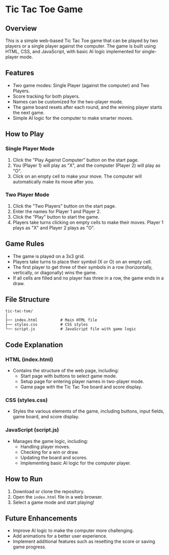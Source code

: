 # Tic Tac Toe Game

## Overview
This is a simple web-based Tic Tac Toe game that can be played by two players or a single player against the computer. The game is built using HTML, CSS, and JavaScript, with basic AI logic implemented for single-player mode.

## Features
- Two game modes: Single Player (against the computer) and Two Players.
- Score tracking for both players.
- Names can be customized for the two-player mode.
- The game board resets after each round, and the winning player starts the next game.
- Simple AI logic for the computer to make smarter moves.

## How to Play

### Single Player Mode
1. Click the "Play Against Computer" button on the start page.
2. You (Player 1) will play as "X", and the computer (Player 2) will play as "O".
3. Click on an empty cell to make your move. The computer will automatically make its move after you.

### Two Player Mode
1. Click the "Two Players" button on the start page.
2. Enter the names for Player 1 and Player 2.
3. Click the "Play" button to start the game.
4. Players take turns clicking on empty cells to make their moves. Player 1 plays as "X" and Player 2 plays as "O".

## Game Rules
- The game is played on a 3x3 grid.
- Players take turns to place their symbol (X or O) on an empty cell.
- The first player to get three of their symbols in a row (horizontally, vertically, or diagonally) wins the game.
- If all cells are filled and no player has three in a row, the game ends in a draw.

## File Structure
```
tic-tac-toe/
│
├── index.html          # Main HTML file
├── styles.css          # CSS styles
└── script.js           # JavaScript file with game logic
```

## Code Explanation

### HTML (index.html)
- Contains the structure of the web page, including:
  - Start page with buttons to select game mode.
  - Setup page for entering player names in two-player mode.
  - Game page with the Tic Tac Toe board and score display.

### CSS (styles.css)
- Styles the various elements of the game, including buttons, input fields, game board, and score display.

### JavaScript (script.js)
- Manages the game logic, including:
  - Handling player moves.
  - Checking for a win or draw.
  - Updating the board and scores.
  - Implementing basic AI logic for the computer player.

## How to Run
1. Download or clone the repository.
2. Open the `index.html` file in a web browser.
3. Select a game mode and start playing!

## Future Enhancements
- Improve AI logic to make the computer more challenging.
- Add animations for a better user experience.
- Implement additional features such as resetting the score or saving game progress.
